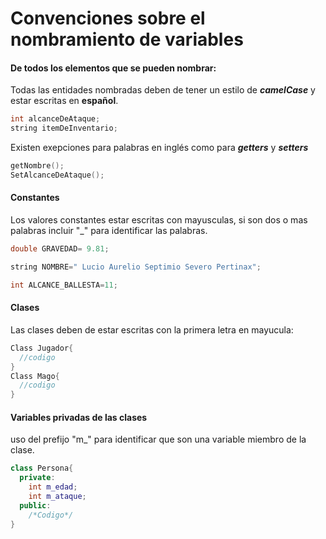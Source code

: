 # Convenciones sobre el nombramiento de variables
#### De todos los elementos que se pueden nombrar:
Todas las entidades nombradas deben de tener un estilo de ***camelCase*** y estar escritas en **español**.  
```cpp
int alcanceDeAtaque;
string itemDeInventario;
```
Existen exepciones para palabras en inglés como para ***getters*** y ***setters***
```cpp
getNombre();
SetAlcanceDeAtaque();
```
#### Constantes
Los valores constantes estar escritas con mayusculas, si son dos o mas palabras incluir "_" para identificar las palabras.
```cpp
double GRAVEDAD= 9.81;

string NOMBRE=" Lucio Aurelio Septimio Severo Pertinax";

int ALCANCE_BALLESTA=11;
```
#### Clases
Las clases deben de estar escritas con la primera letra en mayucula:
```cpp
Class Jugador{
  //codigo
}
Class Mago{
  //codigo
}
```

#### Variables privadas de las clases 
uso del prefijo "m_" para identificar que son una variable miembro de la clase.
```cpp
class Persona{
  private:
    int m_edad;
    int m_ataque;
  public:
    /*Codigo*/
}
```


